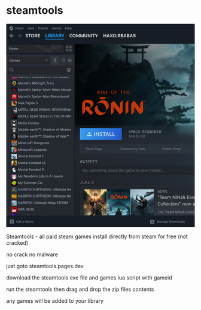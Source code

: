 # steamtools
<p align="center"><img src="https://raw.githubusercontent.com/nfs-tech-bd/steamtools/refs/heads/main/photo_2025-06-22_09-18-16.jpg"></p>

Steamtools - all paid steam games install directly from steam for free (not cracked)

no crack no malware 

just goto steamtools.pages.dev 

download the steamtools exe file and games lua script with gameid

run the steamtools then drag and drop the zip files contents 

any games will be added to your library
